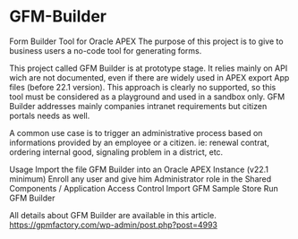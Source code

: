 # GFM-Builder
Form Builder Tool for Oracle APEX
The purpose of this project is to give to business users a no-code tool for generating forms.

This project called GFM Builder is at prototype stage. It relies mainly on API wich are not documented, even if there are widely used in APEX export App files (before 22.1 version). This approach is clearly no supported, so this tool must be considered as a playground and used in a sandbox only.
GFM Builder addresses mainly companies intranet requirements but citizen portals needs as well.

A common use case is to trigger an administrative process based on informations provided by an employee or a citizen. ie: renewal contrat, ordering internal good, signaling problem in a district, etc.

Usage
Import the file GFM Builder into an Oracle APEX Instance (v22.1 minimum)
Enroll any user and give him Administrator role  in the Shared Components / Application Access Control
Import GFM Sample Store
Run GFM Builder

All details about GFM Builder are available in this article. 
https://gpmfactory.com/wp-admin/post.php?post=4993

